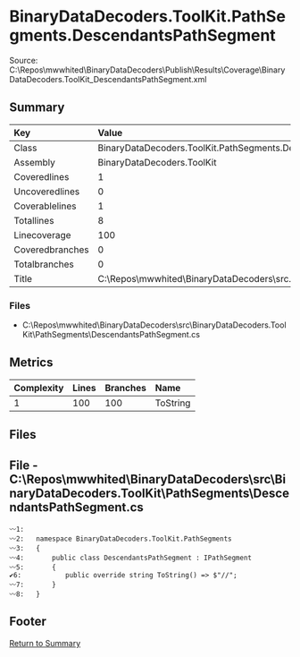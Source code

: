 ﻿
# BinaryDataDecoders.ToolKit.PathSegments.DescendantsPathSegment
Source: C:\Repos\mwwhited\BinaryDataDecoders\Publish\Results\Coverage\BinaryDataDecoders.ToolKit_DescendantsPathSegment.xml

## Summary

| Key                  | Value                                                            |
| :------------------- | :--------------------------------------------------------------- |
| Class                | BinaryDataDecoders.ToolKit.PathSegments.DescendantsPathSegme | 
| Assembly             | BinaryDataDecoders.ToolKit                                   | 
| Coveredlines         | 1                                                            | 
| Uncoveredlines       | 0                                                            | 
| Coverablelines       | 1                                                            | 
| Totallines           | 8                                                            | 
| Linecoverage         | 100                                                          | 
| Coveredbranches      | 0                                                            | 
| Totalbranches        | 0                                                            | 
| Title                | C:\Repos\mwwhited\BinaryDataDecoders\src\..\src\BinaryDataDe | 

### Files
 * C:\Repos\mwwhited\BinaryDataDecoders\src\BinaryDataDecoders.ToolKit\PathSegments\DescendantsPathSegment.cs

## Metrics

| Complexity | Lines | Branches | Name                                          |
| :--------- | :---- | :------- | :-------------------------------------------- |
| 1          | 100   | 100      | ToString | 
## Files

## File - C:\Repos\mwwhited\BinaryDataDecoders\src\BinaryDataDecoders.ToolKit\PathSegments\DescendantsPathSegment.cs

```CSharp
〰1:   
〰2:   namespace BinaryDataDecoders.ToolKit.PathSegments
〰3:   {
〰4:       public class DescendantsPathSegment : IPathSegment
〰5:       {
✔6:           public override string ToString() => $"//";
〰7:       }
〰8:   }

```
## Footer 
[Return to Summary](Summary.md)

